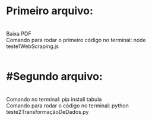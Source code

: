 <h1>Primeiro arquivo:</h1><br>
Baixa PDF <br>
Comando para rodar o primeiro código no terminal: node teste1WebScraping.js<br><br>

<h1>#Segundo arquivo:</h1><br>
Comando no terminal: pip install tabula<br>
Comando para rodar o código no terminal: python teste2TransformaçãoDeDados.py<br>
